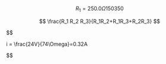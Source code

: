 
$$
R_1 = 250.0 \Omega 150 350     
$$

$$
\frac{R_1 R_2 R_3}{R_1R_2+R_1R_3+R_2R_3}
$$

$$

i = \frac{24V}{74\Omega}=0.32A

$$